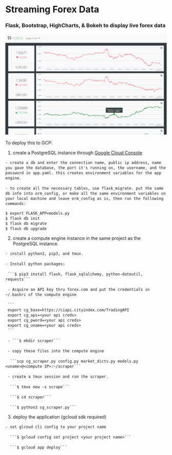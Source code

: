 # Streaming Forex Data

### Flask, Bootstrap, HighCharts, & Bokeh to display live forex data

![](md_files/screenshot.png)

To deploy this to GCP:

  1. create a PostgreSQL instance through [Google Cloud Console](cloud.google.com)

    - create a db and enter the connection name, public ip address, name you gave the database, the port it's running on, the username, and the password in app.yaml. this creates environment variables for the app engine.

    - to create all the necessary tables, use flask_migrate. put the same db info into orm_config, or make all the same environment variables on your local machine and leave orm_config as is, then run the following commands:

```
$ export FLASK_APP=models.py
$ flask db init
$ flask db migrate
$ flask db upgrade
```

  2. create a compute engine instance in the same project as the PostgreSQL instance.

    - install python3, pip3, and tmux.

    - Install python packages:

     ```$ pip3 install flask, flask_sqlalchemy, python-dateutil, requests```

     - Acquire an API key thru forex.com and put the credentials in ~/.bashrc of the compute engine

     ```
     export cg_base=https://ciapi.cityindex.com/TradingAPI
     export cg_api=<your api creds>
     export cg_pword=<your api creds>
     export cg_uname=<your api creds>
     ```

     - ```$ mkdir scraper```

     - copy these files into the compute engine

      ```scp cg_scraper.py config.py market_dicts.py models.py <uname>@<compute IP>:~/scraper```

     - create a tmux session and run the scraper.

      ```$ tmux new -s scrape```

      ```$ cd scraper```

      ```$ python3 cg_scraper.py```


  3. deploy the application (gcloud sdk required)

    - set glcoud cli config to your project name

      ```$ gcloud config set project <your project name>```

      ```$ gcloud app deploy```
